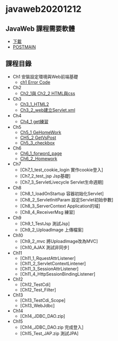 # javaweb20201212
## JavaWeb 課程需要軟體
* [下載](https://drive.google.com/file/d/1hljBks3O8Ra94xdidB8F1PYEooWcplan/view)
* [POSTMAIN](https://www.postman.com/downloads/)
## 課程目錄
+ Ch1 安裝設定環境與Web前端基礎
  + [ch1 Error Code](https://github.com/xvpowerg/javaweb20201212/blob/main/errorcode.md)
+ Ch2
   + [Ch2_1與 Ch2_2 HTML與css](https://github.com/xvpowerg/javaweb20201212/blob/main/20201212/Ch2_1/WebContent/index.html)
+ Ch3
   + [Ch3_1_HTML2](https://github.com/xvpowerg/javaweb20201212/tree/main/20201219/Ch3_1_HTML2)
   + [Ch3_2_web建立Servlet.xml](https://github.com/xvpowerg/javaweb20201212/tree/main/20201219/Ch3_2_createServlet)
+ Ch4
  + [Ch4_1 get練習](https://github.com/xvpowerg/javaweb20201212/blob/main/20201219/Ch4_1_Get/src/tw/com/web/TestGetServlet.java)
+ Ch5
  + [Ch5_1 GeHomeWork](https://github.com/xvpowerg/javaweb20201212/tree/main/20201226/Ch5_1_GetHomeWork)
  + [CH5_2 GetVsPost](https://github.com/xvpowerg/javaweb20201212/tree/main/20201226/Ch5_2_GetVsPost)
  + [Ch5_3_checkbox](https://github.com/xvpowerg/javaweb20201212/tree/main/20201226/Ch5_3_CheckBox)
+ Ch6
   + [Ch6_1_forword_page](https://github.com/xvpowerg/javaweb20201212/tree/main/20201226/Ch6_1_forword_page)
   + [Ch6_2_Homework](https://github.com/xvpowerg/javaweb20201212/tree/main/20201226/Ch6_2_Homework)
+ Ch7
   + [Ch7_1_test_cookie_login 實作cookie登入]
   + [Ch7_2_test_jsp Jsp基礎]
   + [Ch7_3_ServletLivecycle Servlet生命週期]
+ Ch8
   + [Ch8_1_loadOnStartup 容器初始化Servlet]
   + [Ch8_2_ServletInitParam 設定Servlet初始參數]
   + [Ch8_3_ServerContext Application的域]
   + [Ch8_4_ReceiverMsg 練習]
+ Ch9
   + [Ch9_1_TestJsp 測試Jsp]
   + [Ch9_2_UploadImage 上傳檔案]
+ Ch10 
   + [Ch9_2_mvc 將UploadImage改為MVC]
   + [Ch10_AJAX 測試非同步]
+ Ch11 
   + [Ch11_1_RquestAttrListener]
   + [Ch11_2_ServletContextLintener] 
   + [Ch11_3_SessionAttrListener] 
   + [Ch11_4_HttpSessionBindingListener]
+ Ch12
   + [Ch12_TestCdi]
   + [Ch12_Test_Filter]
+ Ch13
   + [Ch13_TestCdi_Scope]
   + [Ch13_WebJdbc]
+ Ch14
   + [Ch14_JDBC_DAO.zip]
 + Ch15
   + [Ch14_JDBC_DAO.zip 完成登入]
   + [Ch15_Test_JAP.zip 測試JPA]
 
